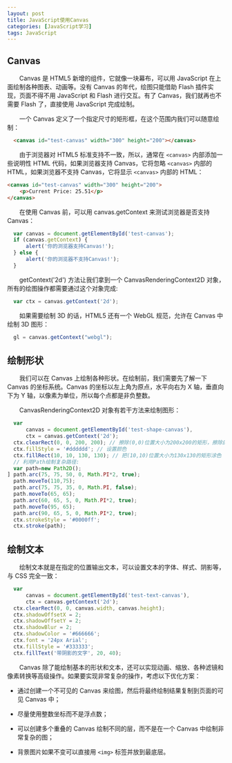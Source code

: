 ```yaml
---
layout: post
title: JavaScript使用Canvas
categories: [JavaScript学习]
tags: JavaScript
---
```


## Canvas
&emsp;&emsp;Canvas 是 HTML5 新增的组件，它就像一块幕布，可以用 JavaScript 在上面绘制各种图表、动画等。没有 Canvas 的年代，绘图只能借助 Flash 插件实现，页面不得不用 JavaScript 和 Flash 进行交互。有了 Canvas，我们就再也不需要 Flash 了，直接使用 JavaScript 完成绘制。

&emsp;&emsp;一个 Canvas 定义了一个指定尺寸的矩形框，在这个范围内我们可以随意绘制：
```html
  <canvas id="test-canvas" width="300" height="200"></canvas>
```

&emsp;&emsp;由于浏览器对 HTML5 标准支持不一致，所以，通常在 `<canvas>` 内部添加一些说明性 HTML 代码，如果浏览器支持 Canvas，它将忽略 `<canvas>` 内部的 HTML，如果浏览器不支持 Canvas，它将显示 `<canvas>` 内部的 HTML：
```html
<canvas id="test-canvas" width="300" height="200">
    <p>Current Price: 25.51</p>
</canvas>
```

&emsp;&emsp;在使用 Canvas 前，可以用 canvas.getContext 来测试浏览器是否支持 Canvas：
```javascript
  var canvas = document.getElementById('test-canvas');
  if (canvas.getContext) {
      alert('你的浏览器支持Canvas!');
  } else {
      alert('你的浏览器不支持Canvas!');
  }
```

&emsp;&emsp;getContext('2d') 方法让我们拿到一个 CanvasRenderingContext2D 对象，所有的绘图操作都需要通过这个对象完成:
```javascript
  var ctx = canvas.getContext('2d');
```

&emsp;&emsp;如果需要绘制 3D 的话，HTML5 还有一个 WebGL 规范，允许在 Canvas 中绘制 3D 图形：
```javascript
  gl = canvas.getContext("webgl");
```

## 绘制形状
&emsp;&emsp;我们可以在 Canvas 上绘制各种形状。在绘制前，我们需要先了解一下 Canvas 的坐标系统。Canvas 的坐标以左上角为原点，水平向右为 X 轴，垂直向下为 Y 轴，以像素为单位，所以每个点都是非负整数。

&emsp;&emsp;CanvasRenderingContext2D 对象有若干方法来绘制图形：
```javascript
  var
      canvas = document.getElementById('test-shape-canvas'),
      ctx = canvas.getContext('2d');
  ctx.clearRect(0, 0, 200, 200); // 擦除(0,0)位置大小为200x200的矩形，擦除的意思是把该区域变为透明
  ctx.fillStyle = '#dddddd'; // 设置颜色
  ctx.fillRect(10, 10, 130, 130); // 把(10,10)位置大小为130x130的矩形涂色
  // 利用Path绘制复杂路径:
  var path=new Path2D();
] path.arc(75, 75, 50, 0, Math.PI*2, true);
  path.moveTo(110,75);
  path.arc(75, 75, 35, 0, Math.PI, false);
  path.moveTo(65, 65);
  path.arc(60, 65, 5, 0, Math.PI*2, true);
  path.moveTo(95, 65);
  path.arc(90, 65, 5, 0, Math.PI*2, true);
  ctx.strokeStyle = '#0000ff';
  ctx.stroke(path);
```

## 绘制文本
&emsp;&emsp;绘制文本就是在指定的位置输出文本，可以设置文本的字体、样式、阴影等，与 CSS 完全一致：
```javascript
  var
      canvas = document.getElementById('test-text-canvas'),
      ctx = canvas.getContext('2d');
  ctx.clearRect(0, 0, canvas.width, canvas.height);
  ctx.shadowOffsetX = 2;
  ctx.shadowOffsetY = 2;
  ctx.shadowBlur = 2;
  ctx.shadowColor = '#666666';
  ctx.font = '24px Arial';
  ctx.fillStyle = '#333333';
  ctx.fillText('带阴影的文字', 20, 40);
```

&emsp;&emsp;Canvas 除了能绘制基本的形状和文本，还可以实现动画、缩放、各种滤镜和像素转换等高级操作。如果要实现非常复杂的操作，考虑以下优化方案：
* 通过创建一个不可见的 Canvas 来绘图，然后将最终绘制结果复制到页面的可见 Canvas 中；

* 尽量使用整数坐标而不是浮点数；

* 可以创建多个重叠的 Canvas 绘制不同的层，而不是在一个 Canvas 中绘制非常复杂的图；

* 背景图片如果不变可以直接用 `<img>` 标签并放到最底层。
